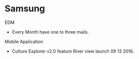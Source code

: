 # Samsung

EDM
- Every Month have one to three mails.

Mobile Application
- Culture Explorer v2.0 feature River view launch 09 13 2016. 
